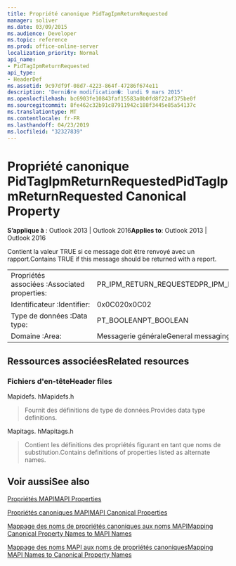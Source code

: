 ```yaml
---
title: Propriété canonique PidTagIpmReturnRequested
manager: soliver
ms.date: 03/09/2015
ms.audience: Developer
ms.topic: reference
ms.prod: office-online-server
localization_priority: Normal
api_name:
- PidTagIpmReturnRequested
api_type:
- HeaderDef
ms.assetid: 9c97df9f-08d7-4223-864f-47286f674e11
description: 'Derni�re modification�: lundi 9 mars 2015'
ms.openlocfilehash: bc6903fe10843faf15583a0b0fd8f22af375be0f
ms.sourcegitcommit: 8fe462c32b91c87911942c188f3445e85a54137c
ms.translationtype: MT
ms.contentlocale: fr-FR
ms.lasthandoff: 04/23/2019
ms.locfileid: "32327839"
---
```

# <a name="pidtagipmreturnrequested-canonical-property"></a><span data-ttu-id="ca665-103">Propriété canonique PidTagIpmReturnRequested</span><span class="sxs-lookup"><span data-stu-id="ca665-103">PidTagIpmReturnRequested Canonical Property</span></span>

  
  
<span data-ttu-id="ca665-104">**S’applique à** : Outlook 2013 | Outlook 2016</span><span class="sxs-lookup"><span data-stu-id="ca665-104">**Applies to**: Outlook 2013 | Outlook 2016</span></span> 
  
<span data-ttu-id="ca665-105">Contient la valeur TRUE si ce message doit être renvoyé avec un rapport.</span><span class="sxs-lookup"><span data-stu-id="ca665-105">Contains TRUE if this message should be returned with a report.</span></span>
  
|||
|:-----|:-----|
|<span data-ttu-id="ca665-106">Propriétés associées :</span><span class="sxs-lookup"><span data-stu-id="ca665-106">Associated properties:</span></span>  <br/> |<span data-ttu-id="ca665-107">PR_IPM_RETURN_REQUESTED</span><span class="sxs-lookup"><span data-stu-id="ca665-107">PR_IPM_RETURN_REQUESTED</span></span>  <br/> |
|<span data-ttu-id="ca665-108">Identificateur :</span><span class="sxs-lookup"><span data-stu-id="ca665-108">Identifier:</span></span>  <br/> |<span data-ttu-id="ca665-109">0x0C02</span><span class="sxs-lookup"><span data-stu-id="ca665-109">0x0C02</span></span>  <br/> |
|<span data-ttu-id="ca665-110">Type de données :</span><span class="sxs-lookup"><span data-stu-id="ca665-110">Data type:</span></span>  <br/> |<span data-ttu-id="ca665-111">PT_BOOLEAN</span><span class="sxs-lookup"><span data-stu-id="ca665-111">PT_BOOLEAN</span></span>  <br/> |
|<span data-ttu-id="ca665-112">Domaine :</span><span class="sxs-lookup"><span data-stu-id="ca665-112">Area:</span></span>  <br/> |<span data-ttu-id="ca665-113">Messagerie générale</span><span class="sxs-lookup"><span data-stu-id="ca665-113">General messaging</span></span>  <br/> |
   
## <a name="related-resources"></a><span data-ttu-id="ca665-114">Ressources associées</span><span class="sxs-lookup"><span data-stu-id="ca665-114">Related resources</span></span>

### <a name="header-files"></a><span data-ttu-id="ca665-115">Fichiers d'en-tête</span><span class="sxs-lookup"><span data-stu-id="ca665-115">Header files</span></span>

<span data-ttu-id="ca665-116">Mapidefs. h</span><span class="sxs-lookup"><span data-stu-id="ca665-116">Mapidefs.h</span></span>
  
> <span data-ttu-id="ca665-117">Fournit des définitions de type de données.</span><span class="sxs-lookup"><span data-stu-id="ca665-117">Provides data type definitions.</span></span>
    
<span data-ttu-id="ca665-118">Mapitags. h</span><span class="sxs-lookup"><span data-stu-id="ca665-118">Mapitags.h</span></span>
  
> <span data-ttu-id="ca665-119">Contient les définitions des propriétés figurant en tant que noms de substitution.</span><span class="sxs-lookup"><span data-stu-id="ca665-119">Contains definitions of properties listed as alternate names.</span></span>
    
## <a name="see-also"></a><span data-ttu-id="ca665-120">Voir aussi</span><span class="sxs-lookup"><span data-stu-id="ca665-120">See also</span></span>



[<span data-ttu-id="ca665-121">Propriétés MAPI</span><span class="sxs-lookup"><span data-stu-id="ca665-121">MAPI Properties</span></span>](mapi-properties.md)
  
[<span data-ttu-id="ca665-122">Propriétés canoniques MAPI</span><span class="sxs-lookup"><span data-stu-id="ca665-122">MAPI Canonical Properties</span></span>](mapi-canonical-properties.md)
  
[<span data-ttu-id="ca665-123">Mappage des noms de propriétés canoniques aux noms MAPI</span><span class="sxs-lookup"><span data-stu-id="ca665-123">Mapping Canonical Property Names to MAPI Names</span></span>](mapping-canonical-property-names-to-mapi-names.md)
  
[<span data-ttu-id="ca665-124">Mappage des noms MAPI aux noms de propriétés canoniques</span><span class="sxs-lookup"><span data-stu-id="ca665-124">Mapping MAPI Names to Canonical Property Names</span></span>](mapping-mapi-names-to-canonical-property-names.md)

